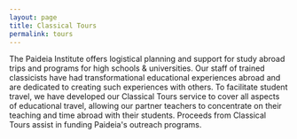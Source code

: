 ```yaml
---
layout: page
title: Classical Tours
permalink: tours
---
```


The Paideia Institute offers logistical planning and support for study abroad trips and programs for high schools & universities. Our staff of trained classicists have had transformational educational experiences abroad and are dedicated to creating such experiences with others. To facilitate student travel, we have developed our Classical Tours service to cover all aspects of educational travel, allowing our partner teachers to concentrate on their teaching and time abroad with their students. Proceeds from Classical Tours assist in funding Paideia's outreach programs.

